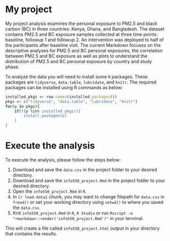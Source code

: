 # My project

My project analysis examines the personal exposure to PM2.5 and black carbon (BC) in three countries: Kenya, Ghana, and Bangladesh. The dataset contains PM2.5 and BC exposure samples collected at three time points: baseline, followup 1 and followup 2. An intervention was deployed to half of the participants after baseline visit. The current Markdown focuses on the descriptive analyses for PM2.5 and BC personal exposures, the correlation between PM2.5 and BC exposure as well as plots to understand the distribution of PM2.5 and BC personal exposure by country and study phase.

To analyze the data you will need to install some `R` packages. These packages are `tidyverse`, `data.table`, `lubridate`, and `knitr`. The required packages can be installed using R commands as below:

```ruby
installed_pkgs <- row.names(installed.packages())
pkgs <- c("tidyverse", "data.table", "lubridate", "knitr")
for(p in pkgs){
	if(!(p %in% installed_pkgs)){
		install.packages(p)
	}
}
```

# Execute the analysis

To execute the analysis, please follow the steps below:
1. Download and save the `data.csv` in the project folder to your desired directory. 
2. Download and save the `info550_project.Rmd` in the project folder to your desired directory. 
3. Open the `info550_project.Rmd` in `R`.
4. In `{r load-data}` chunk, you may want to change filepath for `data.csv` in `fread()` or set your working directory using `setwd()` to where you saved the `data.csv`.
5. Knit `info550_project.Rmd` in `R`, `R Studio` or run `Rscript -e "rmarkdown::render('info550_project.Rmd')"` in your terminal. 

This will create a file called `info550_project.html` output in your directory that contains the results.
